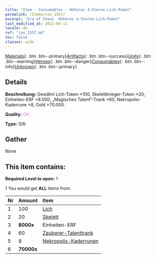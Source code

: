 ```yaml
---
title: "Item - Consumables - Höheres 4-Sterne-Lich-Paket"
permalink: /Items/con_1557/
excerpt: "Era of Chaos  Höheres 4-Sterne-Lich-Paket"
last_modified_at: 2021-04-11
locale: de
ref: "con_1557.md"
toc: false
classes: wide
---
```

 [Materials](/de/Items/){: .btn .btn--primary}[Artifacts](/de/Items/Artifacts/){: .btn .btn--success}[Units](/de/Items/Units/){: .btn .btn--warning}[Heroes](/de/Items/Heroes/){: .btn .btn--danger}[Consumables](/de/Items/Consumables/){: .btn .btn--info}[Unknown](/de/Items/Unknown/){: .btn .btn--primary}

## Details
 **Beschreibung:** Gewährt Lich-Token ×100, Skelettkrieger-Token ×20, Einheiten-ERF ×8.000, „Magisches Talent“-Trank ×60, Nekropolis-Kaderrune ×8, Gold ×70.000.

 **Quality:** <span style="color: #DA70D6">OK</span>

 **Type:** Gift

## Gather

  None

## This item contains:

 **Required Level to open:** 1

 1 You would get **ALL** items  from:

  | Nr | Amount |     Item    |
  |:---|:-------|:------------|
  | 1 | 100 | [Lich](/de/Items/unt_212/) | 
  | 2 | 20 | [Skelett](/de/Items/unt_208/) | 
  | 3 |  **8000x** | Einheiten-ERF |  | 
  | 4 | 60 | [Zauberer-Talenttrank](/de/Items/con_790/) | 
  | 5 | 8 | [Nekropolis-Kaderrunen](/de/Items/con_755/) | 
  | 6 |  **70000x** | <i class="fas fa-coins"/> |  | 
